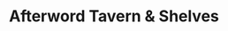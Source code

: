 ---
title: "Afterword Tavern & Shelves"
url: /kansas-city/afterword-tavern-and-shelves/
shop: books
---